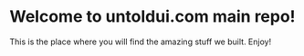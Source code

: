 # Welcome to untoldui.com main repo!
This is the place where you will find the amazing stuff we built. Enjoy!
